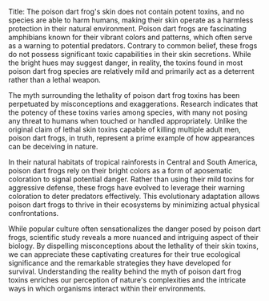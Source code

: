Title: The poison dart frog's skin does not contain potent toxins, and no species are able to harm humans, making their skin operate as a harmless protection in their natural environment.
Poison dart frogs are fascinating amphibians known for their vibrant colors and patterns, which often serve as a warning to potential predators. Contrary to common belief, these frogs do not possess significant toxic capabilities in their skin secretions. While the bright hues may suggest danger, in reality, the toxins found in most poison dart frog species are relatively mild and primarily act as a deterrent rather than a lethal weapon.

The myth surrounding the lethality of poison dart frog toxins has been perpetuated by misconceptions and exaggerations. Research indicates that the potency of these toxins varies among species, with many not posing any threat to humans when touched or handled appropriately. Unlike the original claim of lethal skin toxins capable of killing multiple adult men, poison dart frogs, in truth, represent a prime example of how appearances can be deceiving in nature.

In their natural habitats of tropical rainforests in Central and South America, poison dart frogs rely on their bright colors as a form of aposematic coloration to signal potential danger. Rather than using their mild toxins for aggressive defense, these frogs have evolved to leverage their warning coloration to deter predators effectively. This evolutionary adaptation allows poison dart frogs to thrive in their ecosystems by minimizing actual physical confrontations.

While popular culture often sensationalizes the danger posed by poison dart frogs, scientific study reveals a more nuanced and intriguing aspect of their biology. By dispelling misconceptions about the lethality of their skin toxins, we can appreciate these captivating creatures for their true ecological significance and the remarkable strategies they have developed for survival. Understanding the reality behind the myth of poison dart frog toxins enriches our perception of nature's complexities and the intricate ways in which organisms interact within their environments.